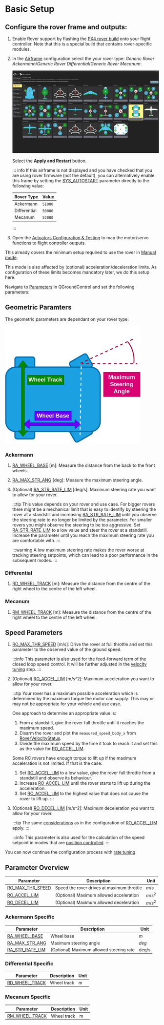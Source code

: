 # Basic Setup

## Configure the rover frame and outputs:

   1. Enable Rover support by flashing the [PX4 rover build](../config_rover/index.md#flashing-the-rover-build) onto your flight controller.
      Note that this is a special build that contains rover-specific modules.

   2. In the [Airframe](../config/airframe.md) configuration select the your rover type: _Generic Rover Ackermann_/_Generic Rover Differential_/_Generic Rover Mecanum_:

      ![QGC screenshot showing selection of the airframe 'Generic ackermann rover'](../../assets/config/airframe/airframe_generic_rover_ackermann.png)

      Select the **Apply and Restart** button.

      ::: info
      If this airframe is not displayed and you have checked that you are using rover firmware (not the default), you can alternatively enable this frame by setting the [SYS_AUTOSTART](../advanced_config/parameter_reference.md#SYS_AUTOSTART) parameter directly to the following value:

      | Rover Type   | Value   |
      | ------------ | ------- |
      | Ackermann    | `51000` |
      | Differential | `50000` |
      | Mecanum      | `52000` |
      :::

   3. Open the [Actuators Configuration & Testing](../config/actuators.md) to map the motor/servo functions to flight controller outputs.

This already covers the minimum setup required to use the rover in [Manual mode](../flight_modes_rover/manual.md#manual-mode).

This mode is also affected by (optional) acceleration/deceleration limits.
As configuration of these limits becomes mandatory later, we do this setup here.

Navigate to [Parameters](../advanced_config/parameters.md) in QGroundControl and set the following parameters:

## Geometric Paramters
The geometric parameters are dependant on your rover type:

![Geometric parameters](../../assets/config/rover/geometric_parameters.png)

### Ackermann
1. [RA_WHEEL_BASE](#RA_WHEEL_BASE) [m]: Measure the distance from the back to the front wheels.
1. [RA_MAX_STR_ANG](#RA_MAX_STR_ANG) [deg]: Measure the maximum steering angle.
1. (Optional) [RA_STR_RATE_LIM](#RA_STR_RATE_LIM) [deg/s]: Maximum steering rate you want to allow for your rover.

   :::tip
   This value depends on your rover and use case.
   For bigger rovers there might be a mechanical limit that is easy to identify by steering the rover at a standstill and increasing
   [RA_STR_RATE_LIM](#RA_STR_RATE_LIM) until you observe the steering rate to no longer be limited by the parameter.
   For smaller rovers you might observe the steering to be too aggressive. Set [RA_STR_RATE_LIM](#RA_STR_RATE_LIM) to a low value and steer the rover at a standstill.
   Increase the parameter until you reach the maximum steering rate you are comfortable with.
   :::

   :::warning
   A low maximum steering rate makes the rover worse at tracking steering setpoints, which can lead to a poor performance in the subsequent modes.
   :::

### Differential
1. [RD_WHEEL_TRACK](#RD_WHEEL_TRACK) [m]: Measure the distance from the centre of the right wheel to the centre of the left wheel.

### Mecanum
1. [RM_WHEEL_TRACK](#RM_WHEEL_TRACK) [m]: Measure the distance from the centre of the right wheel to the centre of the left wheel.

## Speed Parameters

1. [RO_MAX_THR_SPEED](#RO_MAX_THR_SPEED) [m/s]: Drive the rover at full throttle and set this parameter to the observed value of the ground speed.

   :::info
   This parameter is also used for the feed-forward term of the closed loop speed control.
   It will be further adjusted in the [velocity tuning](velocity_tuning.md) step.
   :::

1. (Optional) [RO_ACCEL_LIM](#RO_ACCEL_LIM) [m/s^2]: Maximum acceleration you want to allow for your rover.

   <a id="RO_ACCEL_LIM_CONSIDERATIONS"></a>

   :::tip
   Your rover has a maximum possible acceleration which is determined by the maximum torque the motor can supply.
   This may or may not be appropriate for your vehicle and use case.

   One approach to determine an appropriate value is:

   1. From a standstill, give the rover full throttle until it reaches the maximum speed.
   2. Disarm the rover and plot the `measured_speed_body_x` from [RoverVelocityStatus](../msg_docs/RoverVelocityStatus.md).
   3. Divide the maximum speed by the time it took to reach it and set this as the value for [RO_ACCEL_LIM](#RO_ACCEL_LIM).

   Some RC rovers have enough torque to lift up if the maximum acceleration is not limited.
   If that is the case:

   1. Set [RO_ACCEL_LIM](#RO_ACCEL_LIM) to a low value, give the rover full throttle from a standstill and observe its behaviour.
   2. Increase [RO_ACCEL_LIM](#RO_ACCEL_LIM) until the rover starts to lift up during the acceleration.
   3. Set [RO_ACCEL_LIM](#RO_ACCEL_LIM) to the highest value that does not cause the rover to lift up.
      :::

1. (Optional) [RO_DECEL_LIM](#RO_DECEL_LIM) [m/s^2]: Maximum deceleration you want to allow for your rover.

   :::tip
   The same [considerations](#RO_ACCEL_LIM_CONSIDERATIONS) as in the configuration of [RO_ACCEL_LIM](#RO_ACCEL_LIM) apply.
   :::

   :::info
   This parameter is also used for the calculation of the speed setpoint in modes that are [position controlled](position_tuning.md).
   :::

You can now continue the configuration process with [rate tuning](rate_tuning.md).

## Parameter Overview

| Parameter                                                                                                   | Description                                | Unit    |
| ----------------------------------------------------------------------------------------------------------- | ------------------------------------------ | ------- |
| <a id="RO_MAX_THR_SPEED"></a>[RO_MAX_THR_SPEED](../advanced_config/parameter_reference.md#RO_MAX_THR_SPEED) | Speed the rover drives at maximum throttle | $m/s$   |
| <a id="RO_ACCEL_LIM"></a>[RO_ACCEL_LIM](../advanced_config/parameter_reference.md#RO_ACCEL_LIM)             | (Optional) Maximum allowed acceleration    | $m/s^2$ |
| <a id="RO_DECEL_LIM"></a>[RO_DECEL_LIM](../advanced_config/parameter_reference.md#RO_DECEL_LIM)             | (Optional) Maximum allowed deceleration    | $m/s^2$ |

### Ackermann Specific

| Parameter                                                                                                | Description                              | Unit  |
| -------------------------------------------------------------------------------------------------------- | ---------------------------------------- | ----- |
| <a id="RA_WHEEL_BASE"></a>[RA_WHEEL_BASE](../advanced_config/parameter_reference.md#RA_WHEEL_BASE)       | Wheel base                               | $m$   |
| <a id="RA_MAX_STR_ANG"></a>[RA_MAX_STR_ANG](../advanced_config/parameter_reference.md#RA_MAX_STR_ANG)    | Maximum steering angle                   | $deg$ |
| <a id="RA_STR_RATE_LIM"></a>[RA_STR_RATE_LIM](../advanced_config/parameter_reference.md#RA_STR_RATE_LIM) | (Optional) Maximum allowed steering rate | deg/s |

### Differential Specific

| Parameter                                                                                             | Description | Unit |
| ----------------------------------------------------------------------------------------------------- | ----------- | ---- |
| <a id="RD_WHEEL_TRACK"></a>[RD_WHEEL_TRACK](../advanced_config/parameter_reference.md#RD_WHEEL_TRACK) | Wheel track | m    |


### Mecanum Specific

| Parameter                                                                                             | Description | Unit |
| ----------------------------------------------------------------------------------------------------- | ----------- | ---- |
| <a id="RM_WHEEL_TRACK"></a>[RM_WHEEL_TRACK](../advanced_config/parameter_reference.md#RM_WHEEL_TRACK) | Wheel track | m    |
